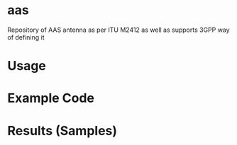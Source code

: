 # aas
Repository of AAS antenna as per ITU M2412 as well as supports 3GPP way of defining it

# Usage


# Example Code


# Results (Samples)
